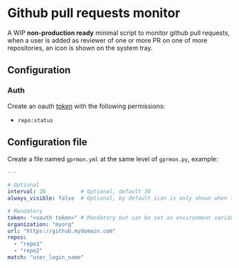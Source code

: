 # Github pull requests monitor

A WIP **non-production ready** minimal script to monitor github pull requests, when a user is added
as reviewer of one or more PR on one of more repositories, an icon is shown on the system tray.

## Configuration

### Auth

Create an oauth [token](https://github.com/settings/tokens) with the following permissions:

- `repo:status`

## Configuration file

Create a file named `gprmon.yml` at the same level of `gprmon.py`, example:

```yaml
---

# Optional
interval: 20           # Optional, default 30
always_visible: false  # Optional, by default icon is only shown when there are PRs pending to review

# Mandatory
token: "<oauth token>" # Mandatory but can be set as environment variable GITHUB_TOKEN
organization: "myorg"
url: "https://github.mydomain.com"
repos:
  - "repo1"
  - "repo2"
match: "user_login_name"
```
